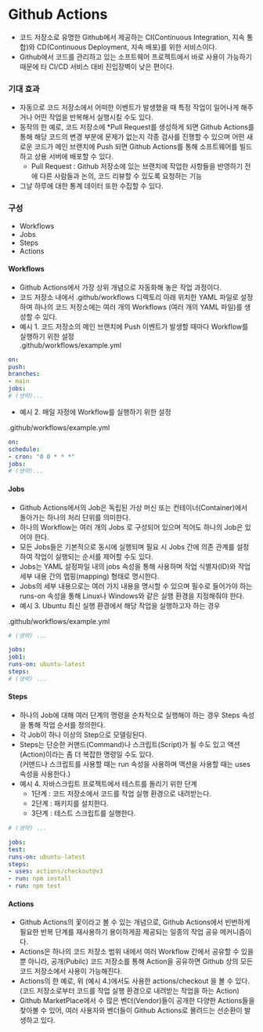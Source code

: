 # Github Actions
* 코드 저장소로 유명한 Github에서 제공하는 CI(Continuous Integration, 지속 통합)와 CD(Continuous Deployment, 지속 배포)를 위한 서비스이다.
* Github에서 코드를 관리하고 있는 소프트웨어 프로젝트에서 바로 사용이 가능하기 때문에 타 CI/CD 서비스 대비 진입장벽이 낮은 편이다.

### 기대 효과
* 자동으로 코드 저장소에서 어떠한 이벤트가 발생했을 때 특정 작업이 일어나게 해주거나 어떤 작업을 반복해서 실행시킬 수도 있다.
* 동작의 한 예로, 코드 저장소에 *Pull Request를 생성하게 되면 Github Actions를 통해 해당 코드의 변경 부분에 문제가 없는지 각종 검사를 진행할 수 있으며 어떤 새로운 코드가 메인 브랜치에 Push 되면 Github Actions를 통해 소프트웨어를 빌드하고 상용 서버에 배포할 수 있다.
  * Pull Request : Github 저장소에 있는 브랜치에 작업한 사항들을 반영하기 전에 다른 사람들과 논의, 코드 리뷰할 수 있도록 요청하는 기능
* 그날 하루에 대한 통계 데이터 또한 수집할 수 있다.
### 구성
* Workflows
* Jobs
* Steps
* Actions

#### Workflows
* Github Actions에서 가장 상위 개념으로 자동화해 놓은 작업 과정이다.
* 코드 저장소 내에서 .github/workflows 디렉토리 아래 위치한 YAML 파일로 설정하며 하나의 코드 저장소에는 여러 개의 Workflows (여러 개의 YAML 파일)를 생성할 수 있다.  
* 예시 1. 코드 저장소의 메인 브랜치에 Push 이벤트가 발생할 때마다 Workflow를 실행하기 위한 설정  
.github/workflows/example.yml
``` yaml
on:
push:
branches:
- main
jobs:
# (생략)...
```

* 예시 2. 매일 자정에 Workflow를 실행하기 위한 설정

.github/workflows/example.yml
```yaml
on:
schedule:
- cron: "0 0 * * *"
jobs:
# (생략)...
```

#### Jobs
* Github Actions에서의 Job은 독립된 가상 머신 또는 컨테이너(Container)에서 돌아가는 하나의 처리 단위를 의미한다.
* 하나의 Workflow는 여러 개의 Jobs 로 구성되어 있으며 적어도 하나의 Job은 있어야 한다.
* 모든 Jobs들은 기본적으로 동시에 실행되며 필요 시 Jobs 간에 의존 관계를 설정하여 작업이 실행되는 순서를 제어할 수도 있다.
* Jobs는 YAML 설정파일 내의 jobs 속성을 통해 사용하며 작업 식별자(ID)와 작업 세부 내용 간의 맵핑(mapping) 형태로 명시한다.
* Jobs의 세부 내용으로는 여러 가지 내용을 명시할 수 있으며 필수로 들어가야 하는 runs-on 속성을 통해 Linux나 Windows와 같은 실행 환경을 지정해줘야 한다.
* 예시 3. Ubuntu 최신 실행 환경에서 해당 작업을 실행하고자 하는 경우

.github/workflows/example.yml
```yaml
# (생략) ...

jobs:
job1:
runs-on: ubuntu-latest
steps:
# (생략) ...
```

#### Steps
* 하나의 Job에 대해 여러 단계의 명령을 순차적으로 실행해야 하는 경우 Steps 속성을 통해 작업 순서를 정의한다.
* 각 Job이 하나 이상의 Step으로 모델링된다.
* Steps는 단순한 커맨드(Command)나 스크립트(Script)가 될 수도 있고 액션(Action)이라는 좀 더 복잡한 명령일 수도 있다.  
(커맨드나 스크립트를 사용할 때는 run 속성을 사용하며 액션을 사용할 때는 uses 속성을 사용한다.)
* 예시 4. 자바스크립트 프로젝트에서 테스트를 돌리기 위한 단계
	- 1단계 : 코드 저장소에서 코드를 작업 실행 환경으로 내려받는다.
	- 2단계 : 패키지를 설치한다.
	- 3단계 : 테스트 스크립트를 실행한다.
```yaml
# (생략) ...

jobs:
test:
runs-on: ubuntu-latest
steps:
- uses: actions/checkout@v3
- run: npm install
- run: npm test
```

#### Actions
* Github Actions의 꽃이라고 볼 수 있는 개념으로, Github Actions에서 빈번하게 필요한 반복 단계를 재사용하기 용이하게끔 제공되는 일종의 작업 공유 메커니즘이다.
* Actions은 하나의 코드 저장소 범위 내에서 여러 Workflow 간에서 공유할 수 있을 뿐 아니라, 공개(Pubilc) 코드 저장소를 통해 Action을 공유하면 Github 상의 모든 코드 저장소에서 사용이 가능해진다.
* Actions의 한 예로, 위 (예시 4.)에서도 사용한 actions/checkout 을 볼 수 있다.  
(코드 저장소로부터 코드를 작업 실행 환경으로 내려받는 작업을 하는 Action)
* Github MarketPlace에서 수 많은 벤더(Vendor)들이 공개한 다양한 Actions들을 찾아볼 수 있어, 여러 사용자와 벤더들이 Github Actions로 몰려드는 선순환이 발생하고 있다.